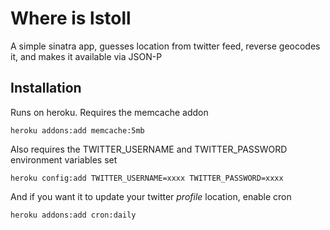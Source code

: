 # Where is lstoll

A simple sinatra app, guesses location from twitter feed, reverse geocodes it,
and makes it available via JSON-P

## Installation

Runs on heroku. Requires the memcache addon
    
    heroku addons:add memcache:5mb

Also requires the TWITTER\_USERNAME and TWITTER\_PASSWORD environment variables set

    heroku config:add TWITTER_USERNAME=xxxx TWITTER_PASSWORD=xxxx
    
And if you want it to update your twitter _profile_ location, enable cron

    heroku addons:add cron:daily
